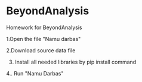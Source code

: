 # BeyondAnalysis
Homework for BeyondAnalysis

1.Open the file "Namu darbas"

2.Download source data file

3. Install all needed libraries by pip install command

4.. Run "Namu Darbas"
